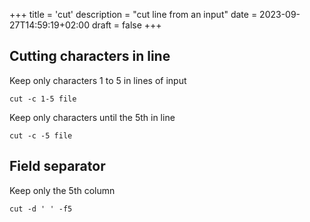 +++
title = 'cut'
description = "cut line from an input"
date = 2023-09-27T14:59:19+02:00
draft = false
+++

## Cutting characters in line

Keep only characters 1 to 5 in lines of input

```cut -c 1-5 file```

Keep only characters until the 5th in line

```cut -c -5 file```

## Field separator

Keep only the 5th column

```cut -d ' ' -f5```
